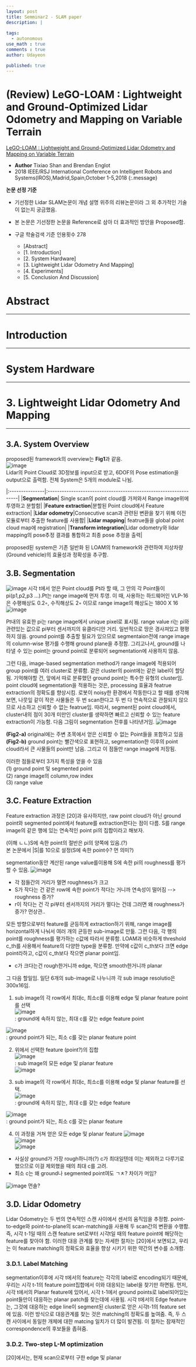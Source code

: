 ```yaml
---
layout: post
title: Semminar2 - SLAM paper 
description: |
  
tags:
  - autonomous
use_math : true
comments : true
author: Udayeon

published: true
---
```


# (Review) LeGO-LOAM : Lightweight and Ground-Optimized Lidar Odometry and Mapping on Variable Terrain

[LeGO-LOAM : Lightweight and Ground-Optimized Lidar Odometry and Mapping on Variable Terrain](https://ieeexplore.ieee.org/document/7995716/metrics#metrics)   
- **Author** Tixiao Shan and Brendan Englot
- 2018 IEEE/RSJ International Conference on Intelligent Robots and Systems(IROS),Madrid,Spain,October 1-5,2018
{:.message}

**논문 선정 기준**   
* 기선정한 Lidar SLAM논문이 개념 설명 위주의 리뷰논문이라 그 외 추가적인 기술이 없는지 궁금했음.
* 본 논문은 기선정한 논문을 Reference로 삼아 더 효과적인 방안을 Proposed함.
* 구글 학술검색 기준 인용횟수 278


  - [Abstract]
  - [1. Introduction]
  - [2. System Hardware]
  - [3. Lightweight Lidar Odometry And Mapping]
  - [4. Experiments]
  - [5. Conclusion And Discussion]

# Abstract
* * *

# Introduction
* * *

# System Hardware
* * *



# 3. Lightweight Lidar Odometry And Mapping
* * *

## 3.A. System Overview
proposed된 framework의 overview는 **Fig1**과 같음.   
![image](https://user-images.githubusercontent.com/69246778/128106782-27a2ff70-a9f0-4405-a118-e00f4711892a.png)   
Lidar의 Point Cloud로 3D정보를 input으로 받고, 6DOF의 Pose estimation을 output으로 출력함. 전체 System은 5개의 module로 나뉨.

|:---------------|:-----------------------------------------------------------------|
|**Segmentation**| Single scan의 point cloud를 가져와서 Range image위에 투영하고 분할함|
|**Feature extraction**|분할된 Point cloud에서 Feature extraction|
|**Lidar odometry**|Consecutive scan과 관련된 변환을 찾기 위해 이전 모듈로부터 추출한 feature를 사용함|
|**Lidar mapping**| featrue들을 global point cloud map에 registration|
|**Transform integration**|Lidar odometry와 lidar mapping의 pose추정 결과를 통합하고 최종 pose 추정을 출력|


proposed된 system은 기존 일반화 된 LOAM의 framework와 관련하여 지상차량(Ground vehicle)의 효율성과 정확성을 추구함.

## 3.B. Segmentation
![image](https://user-images.githubusercontent.com/69246778/128108523-67908690-d000-4922-917e-2cbe651f33cd.png)
시각 t에서 얻은 Point cloud를 Pt라 할 때, 그 안의 각 Point들이 pi(p1,p2,p3 ...).Pt는 range image에 먼저 투영.
이 때, 사용하는 하드웨어인 VLP-16은 수평해상도 0.2◦, 수직해상도 2◦ 이므로 range image의 해상도는 1800 X 16
![image](https://user-images.githubusercontent.com/69246778/128109494-d22437aa-7880-4571-b0de-47fbc38071b3.png)

Pt내의 유효한 pi는 range image에서 unique pixel로 표시됨. range value ri는 pi와 관련있는 값으로 pi부터 센서까지의 유클라디안 거리.
일반적으로 땅은 경사져있고 평평하지 않음. ground point를 추출할 필요가 있으므로 segmentaion전에 range image의 column-wise 평가를
수행해 ground plane을 추정함. 그리고나서, ground를 나타낼 수 있는 point는 ground point로 분류되어 segmentation에 사용하지 않음.   
   
그런 다음, image-based segmentation method가 range image에 적용되어 group point를 여러 cluster로 분류함. 같은 cluster의 point에는
같은 label이 할당됨. 기억해야할 건, 앞에서 따로 분류했던 ground point는 특수한 유형의 cluster임. point cloud에 segmentation을
적용하는 것은, processing 효율과 featrue extraction의 정확도를 향상시킴. 로봇이 noisy한 환경에서 작동한다고 할 때를 생각해보면,
나뭇잎 같이 작은 사물들은 두 번 scan한다고 두 번 다 연속적으로 관찰되지 않으므로 사소하고 신뢰할 수 없는 featrue임. 따라서, segment된
point cloud에서, cluster내의 점이 30개 미만인 cluster를 생략하면 빠르고 신뢰할 수 있는 feature extraction이 가능함.
다음 그림이 segmentation 전후를 나타낸거임.
![image](https://user-images.githubusercontent.com/69246778/128112664-f2a39b9a-e109-4c14-8c8b-59095ad25b90.png)
   
**(Fig2-a)** original에는 주변 초목에서 얻은 신뢰할 수 없는 Point들을 포함하고 있음    
**(Fig2-b)** ground point는 빨간색으로 표현하고, segmentation한 이후의 point cloud라서 큰 사물들의 point만 남음. 그리고 이 점들만 
range image에 저장됨.   
   
이러한 점들로부터 3가지 특성을 얻을 수 있음   
(1) ground point 및 segmented point   
(2) range image의 column,row index   
(3) range value   
   
## 3.C. Feature Extraction
Feature extraction 과정은 [20]과 유사하지만, raw point cloud가 아닌 ground point와 segmented point에서 feature를 extraction한다는 
점이 다름. S를 range image의 같은 행에 있는 연속적인 point pi의 집합이라고 해보자. 
   
(이해 ㄴㄴ)S에 속한 point의 절반은 pi의 양쪽에 있음.(?)   
본 논문에서 |S|를 10으로 설정(S에 속한 point수? 먼 의미?)   
   
segmentation동안 계산된 range value를이용해 S에 속한 pi의 roughness를 평가할 수 있음.
![image](https://user-images.githubusercontent.com/69246778/128118162-80a55819-bff8-418d-a18c-7b33c1e78542.png)

* 각 점들간의 거리가 멀면 roughness가 크고
* S가 작다는 건 같은 row에 속한 point가 적다는 거니까 연속성이 떨어짐 --> roughness 증가?
* r이 작다는 건 각 pi부터 센서까지의 거리가 멀다는 건데 그러면 왜 roughness가 증가? 먼상관..
   
모든 방향으로부터 feature를 균등하게 extraction하기 위해, range image를 horizontal하게 나눠서 여러 개의 균등한 sub-image로 만듦.
그런 다음, 각 행의 point를 roughness를 평가하는 c값에 따라서 분류함. LOAM과 비슷하게 threshold c_th를 사용해서 feature의 
다양한 type을 분류함. 만약에 c값이 c_th보다 크면 edge point라하고, c값이 c_th보다 작으면 planar point임. 

* c가 크다는건 rough한거니까 edge, 작으면 smooth한거니까 planar

그 다음 할일임. 일단 6개의 sub-image로 나누니까 각 sub image resolutio은 300x16임. 
1. sub image의 각 row에서 최대c, 최소c를 이용해 edge 및 planar feature point를 선택   
![image](https://user-images.githubusercontent.com/69246778/128120149-3c2f058f-e2ac-4250-8c77-04d205fbc967.png)   
: ground에 속하지 않는, 최대 c를 갖는 edge feature point   
   
![image](https://user-images.githubusercontent.com/69246778/128120190-29392283-c671-4640-880b-c36e116cb134.png)   
: ground point가 되는, 최소 c를 갖는 planar feature point   
   
2. 위에서 선택한 feature (point?)의 집합   
![image](https://user-images.githubusercontent.com/69246778/128120516-3d0c78a7-9bea-4e9f-bb8e-9952bf2f8c48.png)   
: sub image의 모든 edge 및 planar feature    
![image](https://user-images.githubusercontent.com/69246778/128121201-4da2240c-263b-4bb6-bfc8-0dad842ed681.png)
   
3. sub image의 각 row에서 최대c, 최소c를 이용해 edge 및 planar feature를 선택.   
![image](https://user-images.githubusercontent.com/69246778/128120755-34f769f2-1c4f-456d-a405-a4a8cbf7116d.png)   
: ground에 속하지 않는, 최대 c를 갖는 edge feature  
   
![image](https://user-images.githubusercontent.com/69246778/128120772-6bb8b9b0-0e37-4f42-bae9-a42b776c7bba.png)   
: ground point가 되는, 최소 c를 갖는 planar feature

4. 이 과정을 거쳐 얻은 모든 edge 및 planar feature
![image](https://user-images.githubusercontent.com/69246778/128120995-87c00bb8-322b-4060-906a-bbda7fe7d456.png)   
![image](https://user-images.githubusercontent.com/69246778/128121226-76fc07f2-0f84-4171-a46b-d68d0753e20f.png)   
![image](https://user-images.githubusercontent.com/69246778/128121310-579e8655-6618-4200-8af6-d983c9b2f6e7.png)   

* 사실상 ground가 가장 rough하니까(?) c가 최대일텐데 이는 제외하고 다루기로 했으므로 이걸 제외했을 때의 최대 c를 고려.
* 최소 c는 왜 ground나 segmented point여도 ㄱㅊ? 차이가 머임?

![image](https://user-images.githubusercontent.com/69246778/128121753-e4335e89-4aea-484c-8cda-a358c36cf3fc.png)
먼솔?

## 3.D. Lidar Odometry
Lidar Odometry는 두 번의 연속적인 스캔 사이에서 센서의 움직임을 추정함. point-to-edge와 point-to-plane의 scan-matching을
사용해 두 scan간의 변환을 수행함. 즉, 시각 t-1일 때의 스캔 feature set로부터 시각t일 때의 feature point에 해당하는 feature를 찾아야 함.
이러한 대응 관계를 찾는 자세한 절차는 [20]에서 보면되고, 우리는 이 feature matching의 정확도와 효율을 향상 시키기 위한 약간의 변수를 소개함.

### 3.D.1. Label Matching
segmentation이후에 시각 t에서의 feature는 각각의 label로 encoding되기 때문에, 우리는 시각 t-1의 feature point집합에서 이와 대응되는 
label을 찾기만 하면됨. 먼저, 시각 t에서의 Planar feature에 있어서, 시각 t-1에서 ground points로 label되어있는 point들만이 
대응하는 planar patch를 찾는데에 사용됨. 시각 t에서의 Edge feature는, 그것에 대응하는 edge line이 segment된 cluster로 얻은 시각t-1의
feature set에 있음. 이런 방식으로 대응관계를 찾는 것은 matching의 정확도를 높여줌. 즉, 두 스캔 사이에서 동일한 개체에 대한 matcing 
일치가 더 많이 발견됨. 이 절차는 잠재적인 correspondence의 후보들을 좁혀줌.

### 3.D.2. Two-step L-M optimization
[20]에서는, 현재 scan으로부터 구한 edge 및 planar

